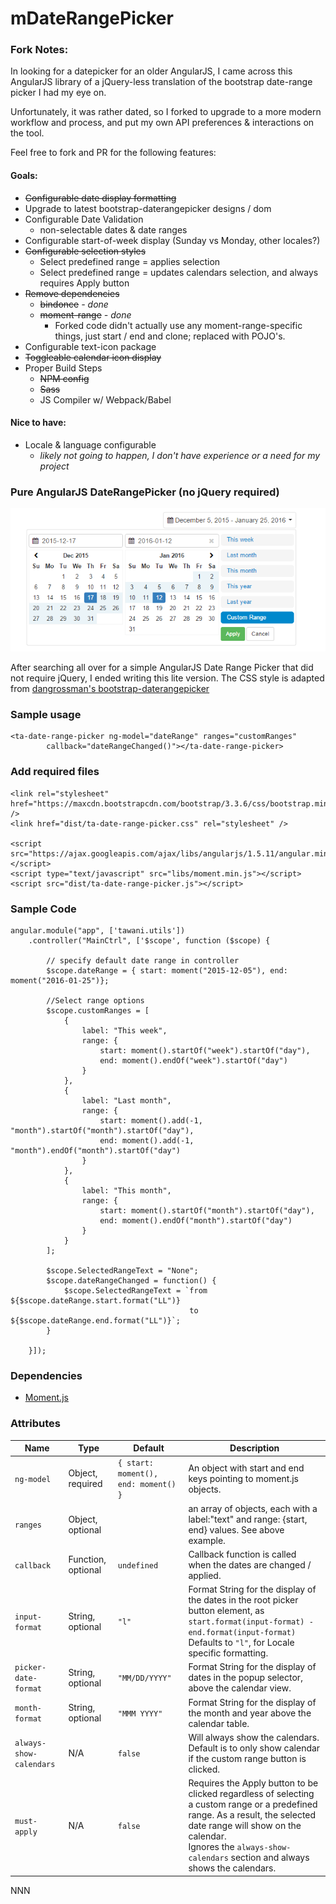 # mDateRangePicker

### Fork Notes:
In looking for a datepicker for an older AngularJS, I came across this AngularJS library of a jQuery-less translation of the bootstrap date-range picker I had my eye on.

Unfortunately, it was rather dated, so I forked to upgrade to a more modern workflow and process, and put my own API preferences & interactions on the tool.

Feel free to fork and PR for the following features:

#### Goals:

- ~~Configurable date display formatting~~
- Upgrade to latest bootstrap-daterangepicker designs / dom
- Configurable Date Validation
  - non-selectable dates & date ranges
- Configurable start-of-week display (Sunday vs Monday, other locales?)
- ~~Configurable selection styles~~
  - Select predefined range = applies selection
  - Select predefined range = updates calendars selection, and always requires Apply button
- ~~Remove dependencies~~
  - ~~bindonce~~ _- done_
  - ~~moment-range~~ _- done_
    - Forked code didn't actually use any moment-range-specific things, just start / end and clone; replaced with POJO's.
- Configurable text-icon package
- ~~Toggleable calendar icon display~~
- Proper Build Steps
  - ~~NPM config~~
  - ~~Sass~~
  - JS Compiler w/ Webpack/Babel

#### Nice to have:

- Locale & language configurable
  - *likely not going to happen, I don't have experience or a need for my project*

### Pure AngularJS DateRangePicker (no jQuery required)

![alt tag](pure-angular-date-range-picker.png)

After searching all over for a simple AngularJS Date Range Picker that did not require jQuery, I ended writing this lite version. The CSS style is adapted from [dangrossman's bootstrap-daterangepicker](https://github.com/dangrossman/bootstrap-daterangepicker)

### Sample usage

    <ta-date-range-picker ng-model="dateRange" ranges="customRanges"
            callback="dateRangeChanged()"></ta-date-range-picker>

### Add required files

    <link rel="stylesheet" href="https://maxcdn.bootstrapcdn.com/bootstrap/3.3.6/css/bootstrap.min.css" />
    <link href="dist/ta-date-range-picker.css" rel="stylesheet" />

    <script src="https://ajax.googleapis.com/ajax/libs/angularjs/1.5.11/angular.min.js"></script>
    <script type="text/javascript" src="libs/moment.min.js"></script>
    <script src="dist/ta-date-range-picker.js"></script>

### Sample Code

    angular.module("app", ['tawani.utils'])
        .controller("MainCtrl", ['$scope', function ($scope) {

            // specify default date range in controller
            $scope.dateRange = { start: moment("2015-12-05"), end: moment("2016-01-25")};

            //Select range options
            $scope.customRanges = [
                {
                    label: "This week",
                    range: {
                        start: moment().startOf("week").startOf("day"),
                        end: moment().endOf("week").startOf("day")
                    }
                },
                {
                    label: "Last month",
                    range: {
                        start: moment().add(-1, "month").startOf("month").startOf("day"),
                        end: moment().add(-1, "month").endOf("month").startOf("day")
                    }
                },
                {
                    label: "This month",
                    range: {
                        start: moment().startOf("month").startOf("day"),
                        end: moment().endOf("month").startOf("day")
                    }
                }
            ];

            $scope.SelectedRangeText = "None";
            $scope.dateRangeChanged = function() {
                $scope.SelectedRangeText = `from  ${$scope.dateRange.start.format("LL")}
                                            to ${$scope.dateRange.end.format("LL")}`;
            }

        }]);

### Dependencies

- [Moment.js](https://github.com/moment/moment)

### Attributes

| Name                    | Type               | Default                              | Description                                                                                                                                                                                                                                          |
| ----------------------- | ------------------ | ------------------------------------ | ---------------------------------------------------------------------------------------------------------------------------------------------------------------------------------------------------------------------------------------------------- |
| `ng-model`              | Object, required   | `{ start: moment(), end: moment() }` | An object with start and end keys pointing to moment.js objects.                                                                                                                                                                                     |
| `ranges`                | Object, optional   |                                      | an array of objects, each with a label:"text" and range: {start, end} values. See above example.                                                                                                                                                     |
| `callback`              | Function, optional | `undefined`                          | Callback function is called when the dates are changed / applied.                                                                                                                                                                                    |
| `input-format`          | String, optional   | `"l"`                                | Format String for the display of the dates in the root picker button element, as <br>`start.format(input-format) - end.format(input-format)`<br>Defaults to `"l"`, for Locale specific formatting.                                                   |
| `picker-date-format`    | String, optional   | `"MM/DD/YYYY"`                       | Format String for the display of dates in the popup selector, above the calendar view.                                                                                                                                                               |
| `month-format`          | String, optional   | `"MMM YYYY"`                         | Format String for the display of the month and year above the calendar table.                                                                                                                                                                        |
| `always-show-calendars` | N/A                | `false`                              | Will always show the calendars. Default is to only show calendar if the custom range button is clicked.                                                                                                                                              |
| `must-apply`            | N/A                | `false`                              | Requires the Apply button to be clicked regardless of selecting a custom range or a predefined range. As a result, the selected date range will show on the calendar.<br>Ignores the `always-show-calendars` section and always shows the calendars. |
NNN
